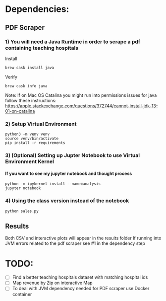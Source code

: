 # Dependencies:

## PDF Scraper
### 1) You will need a Java Runtime in order to scrape a pdf containing teaching hospitals

Install
```
brew cask install java
```

Verify
```
brew cask info java
```

Note:
If on Mac OS Catalina you might run into permissions issues for java
follow these instructions: https://apple.stackexchange.com/questions/372744/cannot-install-jdk-13-01-on-catalina

### 2) Setup Virtual Environment
```
python3 -m venv venv
source venv/bin/activate
pip install -r requirements
```


### 3) (Optional) Setting up Jupter Notebook to use Virtual Environment Kernel
#### If you want to see my jupyter notebook and thought process
```
python -m ipykernel install --name=analysis
jupyter notebook
```


### 4) Using the class version instead of the notebook

```
python sales.py
```

## Results

Both CSV and interactive plots will appear in the results folder
If running into JVM errors related to the pdf scraper see #1 in the dependency step

# TODO:
- [ ] Find a better teaching hospitals dataset with matching hospital ids
- [ ] Map revenue by Zip on interactive Map
- [ ] To deal with JVM dependency needed for PDF scraper use Docker container
